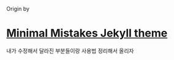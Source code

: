 Origin by

# [Minimal Mistakes Jekyll theme](https://mmistakes.github.io/minimal-mistakes/)



내가 수정해서 달라진 부분들이랑 사용법 정리해서 올리자
